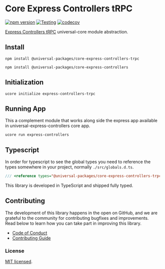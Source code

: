 # Core Express Controllers tRPC

[![npm version](https://badge.fury.io/js/@universal-packages%2Fcore-express-controllers-trpc.svg)](https://www.npmjs.com/package/@universal-packages/core-express-controllers-trpc)
[![Testing](https://github.com/universal-packages/universal-core-express-controllers-trpc/actions/workflows/testing.yml/badge.svg)](https://github.com/universal-packages/universal-core-express-controllers-trpc/actions/workflows/testing.yml)
[![codecov](https://codecov.io/gh/universal-packages/universal-core-express-controllers-trpc/branch/main/graph/badge.svg?token=CXPJSN8IGL)](https://codecov.io/gh/universal-packages/universal-core-express-controllers-trpc)

[Express Controllers tRPC](https://github.com/universal-packages/universal-express-controllers-trpc) universal-core module abstraction.

## Install

```shell
npm install @universal-packages/core-express-controllers-trpc

npm install @universal-packages/core-express-controllers
```

## Initialization

```shell
ucore initialize express-controllers-trpc
```

## Running App

This a complement module that works along side the express app available in universal-express-controllers core app.

```
ucore run express-controllers
```

## Typescript

In order for typescript to see the global types you need to reference the types somewhere in your project, normally `./src/globals.d.ts`.

```ts
/// <reference types="@universal-packages/core-express-controllers-trpc" />
```

This library is developed in TypeScript and shipped fully typed.

## Contributing

The development of this library happens in the open on GitHub, and we are grateful to the community for contributing bugfixes and improvements. Read below to learn how you can take part in improving this library.

- [Code of Conduct](./CODE_OF_CONDUCT.md)
- [Contributing Guide](./CONTRIBUTING.md)

### License

[MIT licensed](./LICENSE).
